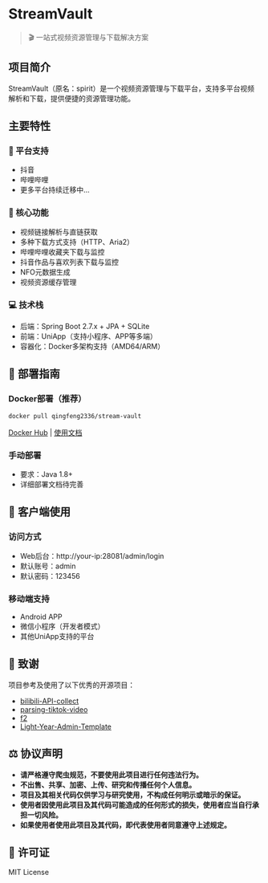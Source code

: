 # StreamVault

> 🎬 一站式视频资源管理与下载解决方案

## 项目简介

StreamVault（原名：spirit）是一个视频资源管理与下载平台，支持多平台视频解析和下载，提供便捷的资源管理功能。

## 主要特性

### 🎯 平台支持
- 抖音
- 哔哩哔哩
- 更多平台持续迁移中...

### 🚀 核心功能
- 视频链接解析与直链获取
- 多种下载方式支持（HTTP、Aria2）
- 哔哩哔哩收藏夹下载与监控
- 抖音作品与喜欢列表下载与监控
- NFO元数据生成
- 视频资源缓存管理

### 💻 技术栈
- 后端：Spring Boot 2.7.x + JPA + SQLite
- 前端：UniApp（支持小程序、APP等多端）
- 容器化：Docker多架构支持（AMD64/ARM）

## 🔧 部署指南

### Docker部署（推荐）

```bash
docker pull qingfeng2336/stream-vault
```

[Docker Hub](https://hub.docker.com/r/qingfeng2336/stream-vault) | [使用文档](https://github.com/qingfeng2336/stream-vault/wiki)

### 手动部署
- 要求：Java 1.8+
- 详细部署文档待完善

## 📱 客户端使用

### 访问方式
- Web后台：http://your-ip:28081/admin/login
- 默认账号：admin
- 默认密码：123456

### 移动端支持
- Android APP
- 微信小程序（开发者模式）
- 其他UniApp支持的平台

## 🙏 致谢
项目参考及使用了以下优秀的开源项目：
- [bilibili-API-collect](https://github.com/SocialSisterYi/bilibili-API-collect)
- [parsing-tiktok-video](https://toscode.gitee.com/zong_zh/parsing-tiktok-video)
- [f2](https://github.com/Johnserf-Seed/f2)
- [Light-Year-Admin-Template](https://gitee.com/yinqi/Light-Year-Admin-Template)

## ⚖️ 协议声明
* **请严格遵守爬虫规范，不要使用此项目进行任何违法行为。**
* **不出售、共享、加密、上传、研究和传播任何个人信息。**
* **项目及其相关代码仅供学习与研究使用，不构成任何明示或暗示的保证。**
* **使用者因使用此项目及其代码可能造成的任何形式的损失，使用者应当自行承担一切风险。**
* **如果使用者使用此项目及其代码，即代表使用者同意遵守上述规定。**

## 📄 许可证
MIT License
